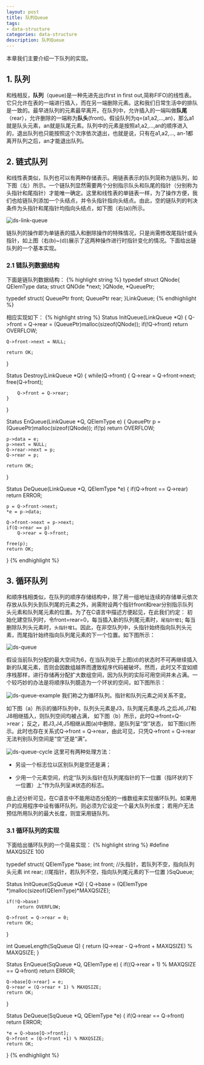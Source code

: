 ```yaml
---
layout: post
title: 队列Queue
tags:
- data-structure
categories: data-structure
description: 队列Queue
---
```


本章我们主要介绍一下队列的实现。


<!-- more -->


## 1. 队列

和栈相反，**队列**（queue)是一种先进先出(first in first out,简称FIFO)的线性表。它只允许在表的一端进行插入，而在另一端删除元素。这和我们日常生活中的排队是一致的。最早进队列的元素最早离开。在队列中，允许插入的一端叫做**队尾**（rear），允许删除的一端称为**队头**(front)。假设队列为q=(a1,a2,...,an)，那么a1就是队头元素，an就是队尾元素。队列中的元素是按照a1,a2,...,an的顺序进入的，退出队列也只能按照这个次序依次退出，也就是说，只有在a1,a2,..., an-1都离开队列之后，an才能退出队列。

## 2. 链式队列
和线性表类似，队列也可以有两种存储表示。用链表表示的队列简称为链队列，如下图（左）所示。一个链队列显然需要两个分别指示队头和队尾的指针（分别称为头指针和尾指针）才能唯一确定。这里和线性表的单链表一样，为了操作方便，我们也给链队列添加一个头结点，并令头指针指向头结点。由此，空的链队列的判决条件为头指针和尾指针均指向头结点，如下图（右(a))所示。

![ds-link-queue](https://ivanzz1001.github.io/records/assets/img/data_structure/ds_link_queue.jpg)

链队列的操作即为单链表的插入和删除操作的特殊情况，只是尚需修改尾指针或头指针，如上图（右(b)~(d))展示了这两种操作进行时指针变化的情况。下面给出链队列的一个基本实现。

### 2.1 链队列数据结构
下面是链队列数据结构：
{% highlight string %}
typedef struct QNode{
	QElemType data;
	struct QNOde *next;
}QNode, *QueuePtr;

typedef struct{
	QueuePtr front;
	QueuePtr rear;
}LinkQueue;
{% endhighlight %}

相应实现如下：
{% highlight string %}
Status InitQueue(LinkQueue *Q)
{
	Q->front = Q->rear = (QueuePtr)malloc(sizeof(QNode));
	if(!Q->front)
		return OVERFLOW;
	
	Q->front->next = NULL;

	return OK;
}

Status Destroy(LinkQueue *Q)
{
	while(Q->front)
	{
		Q->rear = Q->front->next;
		free(Q->front);

		Q->front = Q->rear;
	}
}

Status EnQueue(LinkQueue *Q, QElemType e)
{
	QueuePtr p = (QueuePtr)malloc(sizeof(QNode));
	if(!p)
		return OVERFLOW;

	p->data = e;
	p->next = NULL;
	Q->rear->next = p;
	Q->rear = p;

	return OK;
}

Status DeQueue(LinkQueue *Q, QElemType *e)
{
	if(Q->front == Q->rear)
		return ERROR;

	p = Q->front->next;
	*e = p->data;
	
	Q->front->next = p->next;
	if(Q->rear == p)
		Q->rear = Q->front;

	free(p);
	return OK;
}
{% endhighlight %}



## 3. 循环队列
和顺序栈相类似，在队列的顺序存储结构中，除了用一组地址连续的存储单元依次存放从队列头到队列尾的元素之外，尚需附设两个指针front和rear分别指示队列头元素和队列尾元素的位置。为了在C语言中描述方便起见，在此我们约定： 初始化建空队列时，令front=rear=0，每当插入新的队列尾元素时，```尾指针增1```; 每当删除队列头元素时，```头指针增1```。因此，在非空队列中，头指针始终指向队列头元素，而尾指针始终指向队列尾元素的下一个位置。如下图所示：

![ds-queue](https://ivanzz1001.github.io/records/assets/img/data_structure/ds_queue_front_rear.jpg)

假设当前队列分配的最大空间为6，在当队列处于上图(d)的状态时不可再继续插入新的队尾元素，否则会因数组越界而遭致程序代码被破坏。然而，此时又不宜如顺序栈那样，进行存储再分配扩大数组空间，因为队列的实际可用空间并未占满。一个较巧妙的办法是将顺序队列臆造为一个环状的空间，如下图所示：

![ds-queue-example](https://ivanzz1001.github.io/records/assets/img/data_structure/ds_queue_example.jpg)
我们称之为循环队列。指针和队列元素之间关系不变。

如下图（a）所示的循环队列中，队列头元素是J3，队列尾元素是J5,之后J6,J7和J8相继插入，则队列空间均被占满， 如下图（b）所示，此时Q->front=Q->rear； 反之，若J3,J4,J5相继从图(a)中删除，是队列呈“空”状态， 如下图(c)所示。此时也存在关系式Q->front = Q->rear，由此可见，只凭Q->front = Q->rear无法判别队列空间是“空”还是“满”。

![ds-queue-cycle](https://ivanzz1001.github.io/records/assets/img/data_structure/ds_queue_cycle.jpg)
这里可有两种处理方法：

* 另设一个标志位以区别队列是空还是满；

* 少用一个元素空间，约定“队列头指针在队列尾指针的下一位置（指环状的下一位置）上”作为队列呈```满```状态的标志。

由上述分析可见，在C语言中不能用动态分配的一维数组来实现循环队列。如果用户的应用程序中设有循环队列，则必须为它设定一个最大队列长度； 若用户无法预估所用队列的最大长度，则宜采用链队列。

### 3.1 循环队列的实现
下面给出循环队列的一个简易实现：
{% highlight string %}
#define MAXQSIZE	100

typedef struct{
	QElemType *base;
	int front;		//头指针，若队列不空，指向队列头元素
	int rear;	    //尾指针，若队列不空，指向队列尾元素的下一位置
}SqQueue;

Status InitQueue(SqQueue *Q)
{
	Q->base = (QElemType *)malloc(sizeof(QElemType)*MAXQSIZE);

	if(!Q->base)
		return OVERFLOW;

	Q->front = Q->rear = 0;
	return OK;
}

int QueueLength(SqQueue Q)
{
	return (Q->rear - Q->front + MAXQSIZE) % MAXQSIZE;
}

Status EnQueue(SqQueue *Q, QElemType e)
{
	if((Q->rear + 1) % MAXQSIZE == Q->front)
		return ERROR;

	Q->base[Q->rear] = e;
	Q->rear = (Q->rear + 1) % MAXQSIZE;
	return OK;
}

Status DeQueue(SqQueue *Q, QElemType *e)
{
	if(Q->rear == Q->front)
		return ERROR;
	
	*e = Q->base[Q->front];
	Q->front = (Q->front +1) % MAXQSIZE;
	return OK;
}
{% endhighlight %}


<br />
<br />


